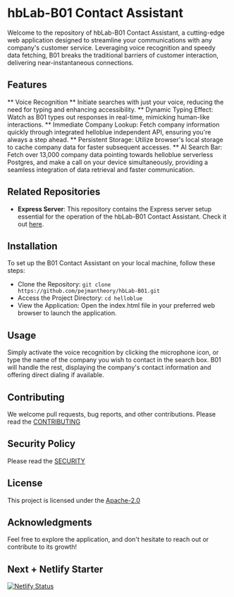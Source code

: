 # hbLab-B01 Contact Assistant
Welcome to the repository of hbLab-B01 Contact Assistant, a cutting-edge web application designed to streamline your communications with any company's customer service. Leveraging voice recognition and speedy data fetching, B01 breaks the traditional barriers of customer interaction, delivering near-instantaneous connections.

## Features
** Voice Recognition 
** Initiate searches with just your voice, reducing the need for typing and enhancing accessibility.
** Dynamic Typing Effect: Watch as B01 types out responses in real-time, mimicking human-like interactions.
** Immediate Company Lookup: Fetch company information quickly through integrated helloblue independent API, ensuring you're always a step ahead.
** Persistent Storage: Utilize browser's local storage to cache company data for faster subsequent accesses.
** AI Search Bar: Fetch over 13,000 company data pointing towards helloblue serverless Postgres, and make a call on your device simultaneously, providing a seamless integration of data retrieval and faster communication.
## Related Repositories

- **Express Server**: This repository contains the Express server setup essential for the operation of the hbLab-B01 Contact Assistant. Check it out [here](https://github.com/pejmantheory/express_server.git).

## Installation
To set up the B01 Contact Assistant on your local machine, follow these steps:
* Clone the Repository:
`git clone https://github.com/pejmantheory/hbLab-B01.git`
* Access the Project Directory:
`cd helloblue`
* View the Application:
Open the index.html file in your preferred web browser to launch the application.

## Usage
Simply activate the voice recognition by clicking the microphone icon, or type the name of the company you wish to contact in the search box. B01 will handle the rest, displaying the company's contact information and offering direct dialing if available.

## Contributing
We welcome pull requests, bug reports, and other contributions. Please read the [CONTRIBUTING](./CONTRIBUTING.md)

## Security Policy
Please read the [SECURITY](https://github.com/pejmantheory/hbLab-B01/blob/50b6638fdc480cf89d0fe4128a49642adb55fb4b/SECURITY.md) 


## License
This project is licensed under the [Apache-2.0](https://github.com/pejmantheory/hbLab-B01/blob/1ce0071c308c082f468a7a225aaa8d21444769b4/LICENSE.md)


## Acknowledgments
Feel free to explore the application, and don't hesitate to reach out or contribute to its growth! 

## Next + Netlify Starter
[![Netlify Status](https://api.netlify.com/api/v1/badges/221cf2a1-0447-4d32-ace5-5c177916fc4e/deploy-status)](https://app.netlify.com/sites/helloblueai/deploys)
